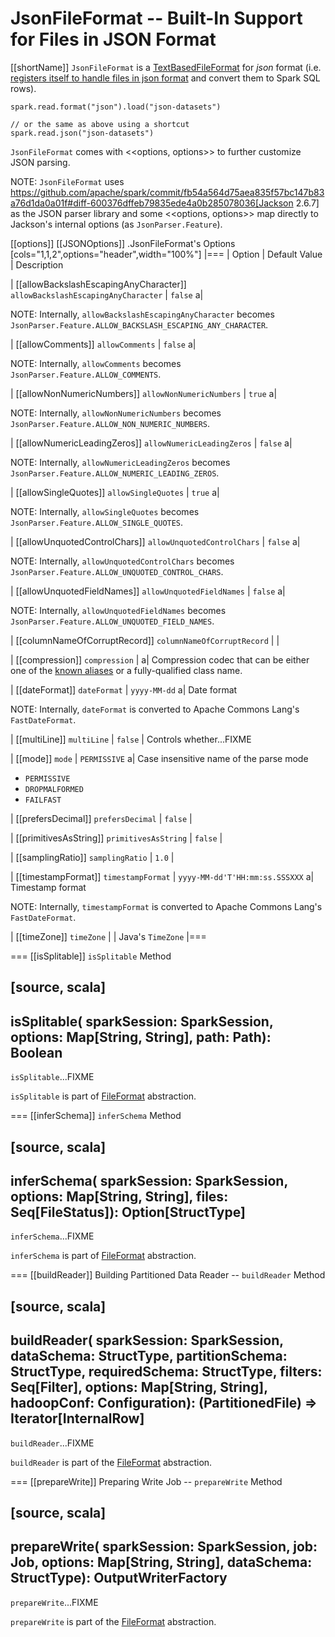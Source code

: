 # JsonFileFormat -- Built-In Support for Files in JSON Format

[[shortName]]
`JsonFileFormat` is a [TextBasedFileFormat](../TextBasedFileFormat.md) for *json* format (i.e. [registers itself to handle files in json format](../../DataSourceRegister.md#shortName) and convert them to Spark SQL rows).

```text
spark.read.format("json").load("json-datasets")

// or the same as above using a shortcut
spark.read.json("json-datasets")
```

`JsonFileFormat` comes with <<options, options>> to further customize JSON parsing.

NOTE: `JsonFileFormat` uses https://github.com/apache/spark/commit/fb54a564d75aea835f57bc147b83a76d1da0a01f#diff-600376dffeb79835ede4a0b285078036[Jackson 2.6.7] as the JSON parser library and some <<options, options>> map directly to Jackson's internal options (as `JsonParser.Feature`).

[[options]]
[[JSONOptions]]
.JsonFileFormat's Options
[cols="1,1,2",options="header",width="100%"]
|===
| Option
| Default Value
| Description

| [[allowBackslashEscapingAnyCharacter]] `allowBackslashEscapingAnyCharacter`
| `false`
a|

NOTE: Internally, `allowBackslashEscapingAnyCharacter` becomes `JsonParser.Feature.ALLOW_BACKSLASH_ESCAPING_ANY_CHARACTER`.

| [[allowComments]] `allowComments`
| `false`
a|

NOTE: Internally, `allowComments` becomes `JsonParser.Feature.ALLOW_COMMENTS`.

| [[allowNonNumericNumbers]] `allowNonNumericNumbers`
| `true`
a|

NOTE: Internally, `allowNonNumericNumbers` becomes `JsonParser.Feature.ALLOW_NON_NUMERIC_NUMBERS`.

| [[allowNumericLeadingZeros]] `allowNumericLeadingZeros`
| `false`
a|

NOTE: Internally, `allowNumericLeadingZeros` becomes `JsonParser.Feature.ALLOW_NUMERIC_LEADING_ZEROS`.

| [[allowSingleQuotes]] `allowSingleQuotes`
| `true`
a|

NOTE: Internally, `allowSingleQuotes` becomes `JsonParser.Feature.ALLOW_SINGLE_QUOTES`.

| [[allowUnquotedControlChars]] `allowUnquotedControlChars`
| `false`
a|

NOTE: Internally, `allowUnquotedControlChars` becomes `JsonParser.Feature.ALLOW_UNQUOTED_CONTROL_CHARS`.

| [[allowUnquotedFieldNames]] `allowUnquotedFieldNames`
| `false`
a|

NOTE: Internally, `allowUnquotedFieldNames` becomes `JsonParser.Feature.ALLOW_UNQUOTED_FIELD_NAMES`.

| [[columnNameOfCorruptRecord]] `columnNameOfCorruptRecord`
|
|

| [[compression]] `compression`
|
a| Compression codec that can be either one of the [known aliases](../../CompressionCodecs.md#shortCompressionCodecNames) or a fully-qualified class name.

| [[dateFormat]] `dateFormat`
| `yyyy-MM-dd`
a| Date format

NOTE: Internally, `dateFormat` is converted to Apache Commons Lang's `FastDateFormat`.

| [[multiLine]] `multiLine`
| `false`
| Controls whether...FIXME

| [[mode]] `mode`
| `PERMISSIVE`
a| Case insensitive name of the parse mode

* `PERMISSIVE`
* `DROPMALFORMED`
* `FAILFAST`

| [[prefersDecimal]] `prefersDecimal`
| `false`
|

| [[primitivesAsString]] `primitivesAsString`
| `false`
|

| [[samplingRatio]] `samplingRatio`
| `1.0`
|

| [[timestampFormat]] `timestampFormat`
| `yyyy-MM-dd'T'HH:mm:ss.SSSXXX`
a| Timestamp format

NOTE: Internally, `timestampFormat` is converted to Apache Commons Lang's `FastDateFormat`.

| [[timeZone]] `timeZone`
|
| Java's `TimeZone`
|===

=== [[isSplitable]] `isSplitable` Method

[source, scala]
----
isSplitable(
  sparkSession: SparkSession,
  options: Map[String, String],
  path: Path): Boolean
----

`isSplitable`...FIXME

`isSplitable` is part of [FileFormat](../FileFormat.md#isSplitable) abstraction.

=== [[inferSchema]] `inferSchema` Method

[source, scala]
----
inferSchema(
  sparkSession: SparkSession,
  options: Map[String, String],
  files: Seq[FileStatus]): Option[StructType]
----

`inferSchema`...FIXME

`inferSchema` is part of [FileFormat](../FileFormat.md#inferSchema) abstraction.

=== [[buildReader]] Building Partitioned Data Reader -- `buildReader` Method

[source, scala]
----
buildReader(
  sparkSession: SparkSession,
  dataSchema: StructType,
  partitionSchema: StructType,
  requiredSchema: StructType,
  filters: Seq[Filter],
  options: Map[String, String],
  hadoopConf: Configuration): (PartitionedFile) => Iterator[InternalRow]
----

`buildReader`...FIXME

`buildReader` is part of the [FileFormat](../FileFormat.md#buildReader) abstraction.

=== [[prepareWrite]] Preparing Write Job -- `prepareWrite` Method

[source, scala]
----
prepareWrite(
  sparkSession: SparkSession,
  job: Job,
  options: Map[String, String],
  dataSchema: StructType): OutputWriterFactory
----

`prepareWrite`...FIXME

`prepareWrite` is part of the [FileFormat](../FileFormat.md#prepareWrite) abstraction.
